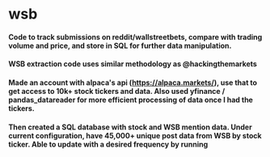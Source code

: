 # wsb
#### Code to track submissions on reddit/wallstreetbets, compare with trading volume and price, and store in SQL for further data manipulation.

#### WSB extraction code uses similar methodology as @hackingthemarkets
#### Made an account with alpaca's api (https://alpaca.markets/), use that to get access to 10k+ stock tickers and data. Also used yfinance / pandas_datareader for more efficient processing of data once I had the tickers. 
#### Then created a SQL database with stock and WSB mention data. Under current configuration, have 45,000+ unique post data from WSB by stock ticker. Able to update with a desired frequency by running 
